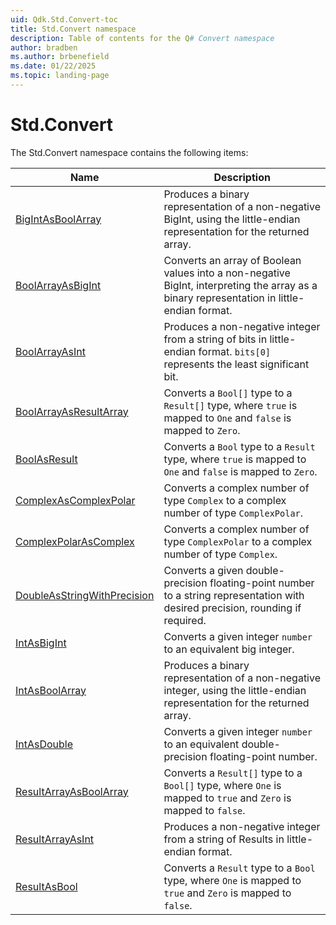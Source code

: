 ```yaml
---
uid: Qdk.Std.Convert-toc
title: Std.Convert namespace
description: Table of contents for the Q# Convert namespace
author: bradben
ms.author: brbenefield
ms.date: 01/22/2025
ms.topic: landing-page
---
```


# Std.Convert

The Std.Convert namespace contains the following items:

| Name | Description |
|------|-------------|
| [BigIntAsBoolArray](xref:Qdk.Std.Convert.BigIntAsBoolArray) | Produces a binary representation of a non-negative BigInt, using the little-endian representation for the returned array. |
| [BoolArrayAsBigInt](xref:Qdk.Std.Convert.BoolArrayAsBigInt) | Converts an array of Boolean values into a non-negative BigInt, interpreting the array as a binary representation in little-endian format. |
| [BoolArrayAsInt](xref:Qdk.Std.Convert.BoolArrayAsInt) | Produces a non-negative integer from a string of bits in little-endian format. `bits[0]` represents the least significant bit. |
| [BoolArrayAsResultArray](xref:Qdk.Std.Convert.BoolArrayAsResultArray) | Converts a `Bool[]` type to a `Result[]` type, where `true` is mapped to `One` and `false` is mapped to `Zero`. |
| [BoolAsResult](xref:Qdk.Std.Convert.BoolAsResult) | Converts a `Bool` type to a `Result` type, where `true` is mapped to `One` and `false` is mapped to `Zero`. |
| [ComplexAsComplexPolar](xref:Qdk.Std.Convert.ComplexAsComplexPolar) | Converts a complex number of type `Complex` to a complex number of type `ComplexPolar`. |
| [ComplexPolarAsComplex](xref:Qdk.Std.Convert.ComplexPolarAsComplex) | Converts a complex number of type `ComplexPolar` to a complex number of type `Complex`. |
| [DoubleAsStringWithPrecision](xref:Qdk.Std.Convert.DoubleAsStringWithPrecision) | Converts a given double-precision floating-point number to a string representation with desired precision, rounding if required. |
| [IntAsBigInt](xref:Qdk.Std.Convert.IntAsBigInt) | Converts a given integer `number` to an equivalent big integer. |
| [IntAsBoolArray](xref:Qdk.Std.Convert.IntAsBoolArray) | Produces a binary representation of a non-negative integer, using the little-endian representation for the returned array. |
| [IntAsDouble](xref:Qdk.Std.Convert.IntAsDouble) | Converts a given integer `number` to an equivalent double-precision floating-point number. |
| [ResultArrayAsBoolArray](xref:Qdk.Std.Convert.ResultArrayAsBoolArray) | Converts a `Result[]` type to a `Bool[]` type, where `One` is mapped to `true` and `Zero` is mapped to `false`. |
| [ResultArrayAsInt](xref:Qdk.Std.Convert.ResultArrayAsInt) | Produces a non-negative integer from a string of Results in little-endian format. |
| [ResultAsBool](xref:Qdk.Std.Convert.ResultAsBool) | Converts a `Result` type to a `Bool` type, where `One` is mapped to `true` and `Zero` is mapped to `false`. |
